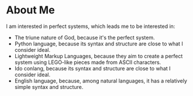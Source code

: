 # About Me

I am interested in perfect systems, which leads me to be interested in:
- The triune nature of God, because it's the perfect system.
- Python language, because its syntax and structure are close to what I consider ideal.
- Lightweight Markup Languages, because they aim to create a perfect system using LEGO-like pieces made from ASCII characters.
- Ido conlang, because its syntax and structure are close to what I consider ideal.
- English language, because, among natural languages, it has a relatively simple syntax and structure.

